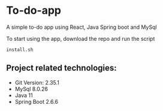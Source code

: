 # To-do-app
A simple to-do app using React, Java Spring boot and MySql

To start using the app, download the repo and run the script
```
install.sh
```

## Project related technologies:
- Git Version: 2.35.1
- MySql 8.0.26
- Java 11
- Spring Boot 2.6.6
